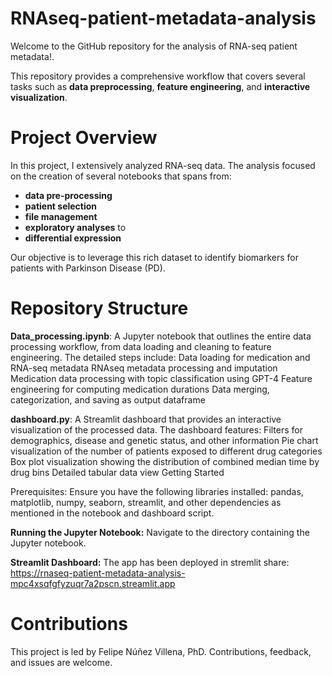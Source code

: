 # RNAseq-patient-metadata-analysis

Welcome to the GitHub repository for the analysis of RNA-seq patient metadata!.

This repository provides a comprehensive workflow that covers several tasks such as  **data preprocessing**, **feature engineering**, and **interactive visualization**.

# Project Overview

In this project, I extensively analyzed RNA-seq data. The analysis focused on the creation of several notebooks that spans from:

- **data pre-processing**
- **patient selection**
- **file management**
- **exploratory analyses** to
- **differential expression**

Our objective is to leverage this rich dataset to identify biomarkers for patients with Parkinson Disease (PD).

# Repository Structure

**Data_processing.ipynb**: A Jupyter notebook that outlines the entire data processing workflow, from data loading and cleaning to feature engineering. The detailed steps include:
Data loading for medication and RNA-seq metadata
RNAseq metadata processing and imputation
Medication data processing with topic classification using GPT-4
Feature engineering for computing medication durations
Data merging, categorization, and saving as output dataframe

**dashboard.py**: A Streamlit dashboard that provides an interactive visualization of the processed data. The dashboard features:
Filters for demographics, disease and genetic status, and other information
Pie chart visualization of the number of patients exposed to different drug categories
Box plot visualization showing the distribution of combined median time by drug bins
Detailed tabular data view
Getting Started

Prerequisites: Ensure you have the following libraries installed:
pandas, matplotlib, numpy, seaborn, streamlit, and other dependencies as mentioned in the notebook and dashboard script.

**Running the Jupyter Notebook:**
Navigate to the directory containing the Jupyter notebook.

**Streamlit Dashboard:**
The app has been deployed in stremlit share: https://rnaseq-patient-metadata-analysis-mpc4xsqfgfyzuqr7a2pscn.streamlit.app

# Contributions

This project is led by Felipe Núñez Villena, PhD. Contributions, feedback, and issues are welcome.
